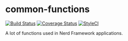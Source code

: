 # common-functions

[![Build Status](https://travis-ci.org/nerd-components/common-functions.svg?branch=master)](https://travis-ci.org/nerd-components/common-functions)
[![Coverage Status](https://coveralls.io/repos/github/nerd-components/common-functions/badge.svg?branch=master)](https://coveralls.io/github/nerd-components/common-functions?branch=master)
[![StyleCI](https://styleci.io/repos/70891957/shield?branch=master)](https://styleci.io/repos/70891957)

A lot of functions used in Nerd Framework applications.
